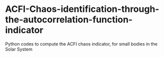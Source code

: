 # ACFI-Chaos-identification-through-the-autocorrelation-function-indicator
Python codes to compute the ACFI chaos indicator, for small bodies in the Solar System
